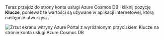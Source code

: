   Teraz przejdź do strony konta usługi Azure Cosmos DB i kliknij pozycję **Klucze**, ponieważ te wartości są używane w aplikacji internetowej, którą następnie utworzysz.

![Zrzut ekranu witryny Azure Portal z wyróżnionym przyciskiem Klucze na stronie konta usługi Azure Cosmos DB](./media/cosmos-db-keys/keys.png)

